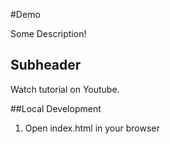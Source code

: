 #Demo

Some Description!

## Subheader

Watch tutorial on Youtube.

##Local Development

1. Open index.html in your browser
